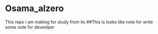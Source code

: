 # Osama_alzero
This repo i am making for study from its 
##This is looks like note for write some note for deveolper 
